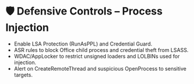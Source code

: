 # 🛡️ Defensive Controls – Process Injection
- Enable LSA Protection (RunAsPPL) and Credential Guard.
- ASR rules to block Office child process and credential theft from LSASS.
- WDAC/AppLocker to restrict unsigned loaders and LOLBINs used for injection.
- Alert on CreateRemoteThread and suspicious OpenProcess to sensitive targets.
